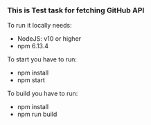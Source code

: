 ### This is Test task for fetching GitHub API

To run it locally needs:

- NodeJS: v10 or higher
- npm 6.13.4

To start you have to run:

- npm install
- npm start

To build you have to run:

- npm install
- npm run build
